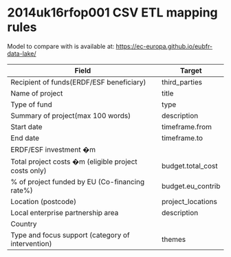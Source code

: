 # 2014uk16rfop001 CSV ETL mapping rules

Model to compare with is available at: https://ec-europa.github.io/eubfr-data-lake/

| Field                                                | Target            |
| ---------------------------------------------------- | ----------------- |
| Recipient of funds(ERDF/ESF beneficiary)             | third_parties     |
| Name of project                                      | title             |
| Type of fund                                         | type              |
| Summary of project(max 100 words)                    | description       |
| Start date                                           | timeframe.from    |
| End date                                             | timeframe.to      |
| ERDF/ESF investment �m                               |                   |
| Total project costs �m (eligible project costs only) | budget.total_cost |
| % of project funded by EU (Co-financing rate%)       | budget.eu_contrib |
| Location (postcode)                                  | project_locations |
| Local enterprise partnership area                    | description       |
| Country                                              |                   |
| Type and focus support (category of intervention)    | themes            |
